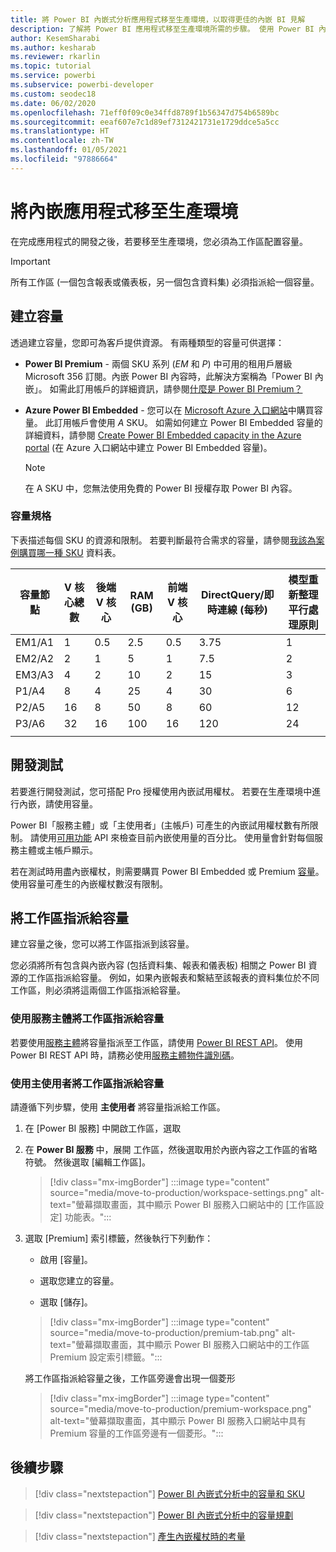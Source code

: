 ```yaml
---
title: 將 Power BI 內嵌式分析應用程式移至生產環境，以取得更佳的內嵌 BI 見解
description: 了解將 Power BI 應用程式移至生產環境所需的步驟。 使用 Power BI 內嵌式分析，以便取得更佳的內嵌 BI 見解。
author: KesemSharabi
ms.author: kesharab
ms.reviewer: rkarlin
ms.topic: tutorial
ms.service: powerbi
ms.subservice: powerbi-developer
ms.custom: seodec18
ms.date: 06/02/2020
ms.openlocfilehash: 71eff0f09c0e34ffd8789f1b56347d754b6589bc
ms.sourcegitcommit: eeaf607e7c1d89ef7312421731e1729ddce5a5cc
ms.translationtype: HT
ms.contentlocale: zh-TW
ms.lasthandoff: 01/05/2021
ms.locfileid: "97886664"
---
```

# <a name="move-your-embedded-app-to-production"></a>將內嵌應用程式移至生產環境

在完成應用程式的開發之後，若要移至生產環境，您必須為工作區配置容量。

> [!Important]
> 所有工作區 (一個包含報表或儀表板，另一個包含資料集) 必須指派給一個容量。

## <a name="create-a-capacity"></a>建立容量

透過建立容量，您即可為客戶提供資源。 有兩種類型的容量可供選擇：

* **Power BI Premium** - 兩個 SKU 系列 (*EM* 和 *P*) 中可用的租用戶層級 Microsoft 356 訂閱。內嵌 Power BI 內容時，此解決方案稱為「Power BI 內嵌」。 如需此訂用帳戶的詳細資訊，請參閱[什麼是 Power BI Premium？](../../admin/service-premium-what-is.md)

* **Azure Power BI Embedded** - 您可以在 [Microsoft Azure 入口網站](https://portal.azure.com)中購買容量。 此訂用帳戶會使用 *A* SKU。 如需如何建立 Power BI Embedded 容量的詳細資料，請參閱 [Create Power BI Embedded capacity in the Azure portal](azure-pbie-create-capacity.md) (在 Azure 入口網站中建立 Power BI Embedded 容量)。

    > [!NOTE]
    > 在 A SKU 中，您無法使用免費的 Power BI 授權存取 Power BI 內容。

### <a name="capacity-specifications"></a>容量規格

下表描述每個 SKU 的資源和限制。 若要判斷最符合需求的容量，請參閱[我該為案例購買哪一種 SKU](./embedded-faq.md#which-solution-should-i-choose) 資料表。

| 容量節點 | V 核心總數 | 後端 V 核心 | RAM (GB) | 前端 V 核心 | DirectQuery/即時連線 (每秒) | 模型重新整理平行處理原則 |
| --- | --- | --- | --- | --- | --- | --- |
| EM1/A1 | 1 | 0.5 | 2.5 | 0.5 | 3.75 | 1 |
| EM2/A2 | 2 | 1 | 5 | 1 | 7.5 | 2 |
| EM3/A3 | 4 | 2 | 10 | 2 | 15 | 3 |
| P1/A4 | 8 | 4 | 25 | 4 | 30 | 6 |
| P2/A5 | 16 | 8 | 50 | 8 | 60 | 12 |
| P3/A6 | 32 | 16 | 100 | 16 | 120 | 24 |
| | | | | | | |

## <a name="development-testing"></a>開發測試

若要進行開發測試，您可搭配 Pro 授權使用內嵌試用權杖。 若要在生產環境中進行內嵌，請使用容量。

Power BI「服務主體」或「主使用者」(主帳戶) 可產生的內嵌試用權杖數有所限制。 請使用[可用功能](/rest/api/power-bi/availablefeatures/getavailablefeatures) API 來檢查目前內嵌使用量的百分比。 使用量會針對每個服務主體或主帳戶顯示。

若在測試時用盡內嵌權杖，則需要購買 Power BI Embedded 或 Premium [容量](embedded-capacity.md)。 使用容量可產生的內嵌權杖數沒有限制。

## <a name="assign-a-workspace-to-a-capacity"></a>將工作區指派給容量

建立容量之後，您可以將工作區指派到該容量。

您必須將所有包含與內嵌內容 (包括資料集、報表和儀表板) 相關之 Power BI 資源的工作區指派給容量。 例如，如果內嵌報表和繫結至該報表的資料集位於不同工作區，則必須將這兩個工作區指派給容量。

### <a name="assign-a-workspace-to-a-capacity-using-a-service-principal"></a>使用服務主體將工作區指派給容量

若要使用[服務主體](embed-service-principal.md)將容量指派至工作區，請使用 [Power BI REST API](/rest/api/power-bi/capacities/groups_assigntocapacity)。 使用 Power BI REST API 時，請務必使用[服務主體物件識別碼](embed-service-principal.md)。

### <a name="assign-a-workspace-to-a-capacity-using-a-master-user"></a>使用主使用者將工作區指派給容量

請遵循下列步驟，使用 **主使用者** 將容量指派給工作區。

1. 在 [Power BI 服務] 中開啟工作區，選取 

1. 在 **Power BI 服務** 中，展開 工作區，然後選取用於內嵌內容之工作區的省略符號。 然後選取 [編輯工作區]。

    >[!div class="mx-imgBorder"]
    >:::image type="content" source="media/move-to-production/workspace-settings.png" alt-text="螢幕擷取畫面，其中顯示 Power BI 服務入口網站中的 [工作區設定] 功能表。":::

2. 選取 [Premium] 索引標籤，然後執行下列動作：

    * 啟用 [容量]。

    * 選取您建立的容量。

    * 選取 [儲存]。

    >[!div class="mx-imgBorder"]
    >:::image type="content" source="media/move-to-production/premium-tab.png" alt-text="螢幕擷取畫面，其中顯示 Power BI 服務入口網站中的工作區 Premium 設定索引標籤。":::

    將工作區指派給容量之後，工作區旁邊會出現一個菱形 

    >[!div class="mx-imgBorder"]
    >:::image type="content" source="media/move-to-production/premium-workspace.png" alt-text="螢幕擷取畫面，其中顯示 Power BI 服務入口網站中具有 Premium 容量的工作區旁邊有一個菱形。":::

## <a name="next-steps"></a>後續步驟

>[!div class="nextstepaction"]
>[Power BI 內嵌式分析中的容量和 SKU](embedded-capacity.md)

>[!div class="nextstepaction"]
>[Power BI 內嵌式分析中的容量規劃](embedded-capacity-planning.md)

>[!div class="nextstepaction"]
>[產生內嵌權杖時的考量](generate-embed-token.md)